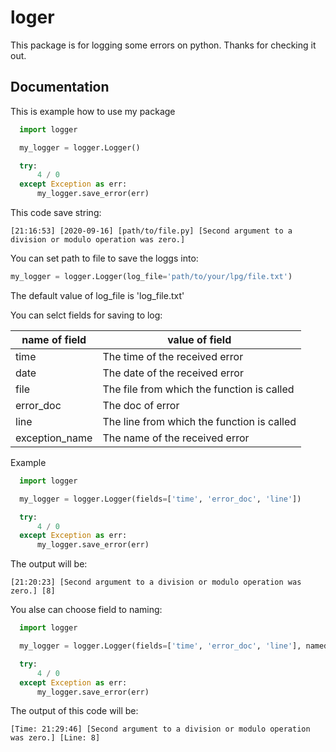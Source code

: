 # loger

This package is for logging some errors on python.
Thanks for checking it out.

## Documentation

This is example how to use my package
```python
  import logger

  my_logger = logger.Logger()

  try:
      4 / 0
  except Exception as err:
      my_logger.save_error(err)
```
This code save string:
```
[21:16:53] [2020-09-16] [path/to/file.py] [Second argument to a division or modulo operation was zero.]
```
You can set path to file to save the loggs into:
```python
my_logger = logger.Logger(log_file='path/to/your/lpg/file.txt')
```
The default value of log_file is 'log_file.txt'

You can selct fields for saving to log:

name of field   | value of field
----------------|----------------------
time            | The time of the received error
date            | The date of the received error
file            | The file from which the function is called
error_doc       | The doc of error
line            | The line from which the function is called
exception_name  | The name of the received error

Example
```python
  import logger

  my_logger = logger.Logger(fields=['time', 'error_doc', 'line'])

  try:
      4 / 0
  except Exception as err:
      my_logger.save_error(err)
```
The output will be:
```
[21:20:23] [Second argument to a division or modulo operation was zero.] [8] 
```

You alse can choose field to naming:
```python
  import logger

  my_logger = logger.Logger(fields=['time', 'error_doc', 'line'], named_fields=['time', 'line'])

  try:
      4 / 0
  except Exception as err:
      my_logger.save_error(err)
```
The output of this code will be:
```
[Time: 21:29:46] [Second argument to a division or modulo operation was zero.] [Line: 8] 
```
